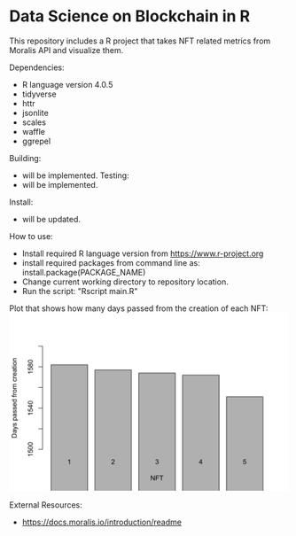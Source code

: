 # Data Science on Blockchain in R
This repository includes a R project that takes NFT related metrics from Moralis API and visualize them.

Dependencies:
- R language version 4.0.5
- tidyverse
- httr
- jsonlite
- scales
- waffle
- ggrepel


Building:
- will be implemented.
Testing:
- will be implemented.


Install:
- will be updated.

How to use:
- Install required R language version from https://www.r-project.org
- install required packages from command line as:
install.package(PACKAGE_NAME)
- Change current working directory to repository location.
- Run the script: "Rscript main.R"


Plot that shows how many days passed from the creation of each NFT:
![](plot1.png)

External Resources:
- https://docs.moralis.io/introduction/readme
